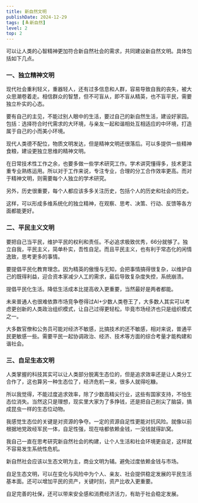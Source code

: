 ```yaml
---
title: 新自然文明
publishDate: 2024-12-29
tags: [🏝新自然]
level: 2
top: 2
---
```


可以让人类的心智精神更加符合新自然社会的需求，共同建设新自然文明。具体包括如下几点。

### 一、独立精神文明

现代社会重利轻义，重器轻人，还有过多信息和人群，容易导致自我的丧失，被大众思潮卷着走。相信群众的智慧，但不可盲从，即不盲从精英，也不盲平民，需要独立朴实的心态。

要有自己的主见，不能过别人眼中的生活，要过自己的新自然生活，建设好家园。包括：选择符合时代需求的大环境，与亲友一起和谐相处互相适应的中环境，打造属于自己的小而美小环境。

现代人类德不配位，物质文明发达，但是精神文明还很落后。可以多提供一些精神食粮，建设更独立思维的精神文明。

在日常技术性工作之余，也要多做一些学术研究工作。学术讲究懂得多，技术更注重专业熟练运用。所以对于工作来说，专注专业，合理的分工合作效率更高。而对于精神文明，则需要每个人独立的学术研究。

另外，历史很重要，每个人都应该多多关注历史，包括个人的历史和社会的历史。

这样，可以形成多维系统化的独立精神，在观察、思考、决策、行动、反馈等各方面都能更好。

### 二、平民主义文明

要把自己当平民，维护平民的权利和责任。不必追求极致优秀，66分就够了。独立自我，平民主义，简单朴实，吾性自足。而且平民主义，也有利于常态化的闲情逸致，思考更多的事情。

要提倡平民化教育理念。因为精英的傲慢与无知，会把事情搞得很复杂，以维护自己的既得利益，迎合资本家减少人工的需求，最后导致复杂度失控，系统崩溃。

提倡平民化生活。降低生活成本比提高收入更重要，当然最好是两者都能。

未来普通人也很难依靠市场竞争卷得过AI+少数人类卷王了，大多数人其实可以考虑更创新的人类政治组织模式，让自己过得更轻松，毕竟市场经济也只是组织模式之一。

大多数官僚和公务员可能对经济不敏感，比搞技术的还不敏感，相对来说，普通平民更敏感一些。需要平民一起协调政治、经济、技术等方面的综合考量才能构建和谐社会。

### 三、自足生态文明

人类掌握的科技其实可以让人类部分脱离生态位的，但是追求效率还是让人类分工合作了，这也算另一种生态位了，经济危机一来，很多人就得吃糠。

所以我觉得，不能过度追求效率，除了少数高精尖行业，这些有国家支持，不怕生态位消失。当然这只是理想，现实里大家为了多挣钱，还是把自己削尖了脑袋，搞成昆虫一样的生态位动物。

我感觉生态位的关键是对资源的争夺。一定的资源自足性更能对抗风险。就像以前根据地党政经军民一体，自足性强，现在啥都依赖金钱，一没钱就得趴窝。

我自己一直在思考研究新自然社会的构建，让个人生活和社会环境更自足，这样就不容易发生系统性危机。

新自然社会应该以生态文明为主，商业文明为辅。避免过度依赖金钱与市场。

自足生态文明，可以在变化与风险中为个人、亲友、社会提供稳定发展的平民生活基本面。还可以增加平民的资产，关键时刻，资产比收入更重要。

自足完善的社保，还可以带来安全感和消费经济活力，有助于社会稳定发展。
